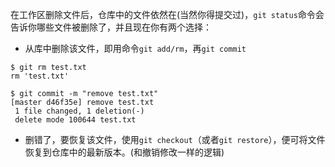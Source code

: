 在工作区删除文件后，仓库中的文件依然在(当然你得提交过)，`git status`命令会告诉你哪些文件被删除了，并且现在你有两个选择：

- 从库中删除该文件，即用命令`git add/rm`，再`git commit`

```Git
$ git rm test.txt
rm 'test.txt'

$ git commit -m "remove test.txt"
[master d46f35e] remove test.txt
 1 file changed, 1 deletion(-)
 delete mode 100644 test.txt
```

- 删错了，要恢复该文件，使用`git checkout`（或者`git restore`），便可将文件恢复到仓库中的最新版本。(和撤销修改一样的逻辑)